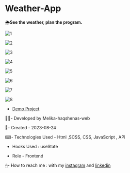 # Weather-App

🌦️**See the weather, plan the program.**

![1](https://github.com/Melika-haqshenas-web/Weather-App/assets/126666369/022da5c7-d997-4a2b-8823-2309f73ec85c)

![2](https://github.com/Melika-haqshenas-web/Weather-App/assets/126666369/56672083-eb74-4c07-8b82-7cafd759b746)

![3](https://github.com/Melika-haqshenas-web/Weather-App/assets/126666369/d45536f2-dd1d-424d-a9b3-149522747e1c)

![4](https://github.com/Melika-haqshenas-web/Weather-App/assets/126666369/c82afb1e-f3b0-4ab9-98ae-0f5149ee312a)

![5](https://github.com/Melika-haqshenas-web/Weather-App/assets/126666369/f9530ef6-6ebe-48f9-99b0-bef6823c1e7c)

![6](https://github.com/Melika-haqshenas-web/Weather-App/assets/126666369/d4cb2626-b53b-4d40-9834-166c6ef22b68)

![7](https://github.com/Melika-haqshenas-web/Weather-App/assets/126666369/4b9bcbb9-1119-45e0-b649-ac136d93db7c)

![8](https://github.com/Melika-haqshenas-web/Weather-App/assets/126666369/896497ab-1049-4702-b3cf-86f62ff41ea1)

- [Demo Project](https://melika-haqshenas-web.github.io/Weather-App/)

👩‍💻- Developed by Melika-haqshenas-web

📅- Created - 2023-08-24

⌨- Technologies Used - Html ,SCSS, CSS, JavaScript , API

- Hooks Used : useState 

- Role - Frontend

🖱- How to reach me : with my [instagram](https://www.instagram.com/melika.haqshenas_web/) and [linkedin](https://www.linkedin.com/in/melika-haqshenas-web/)
